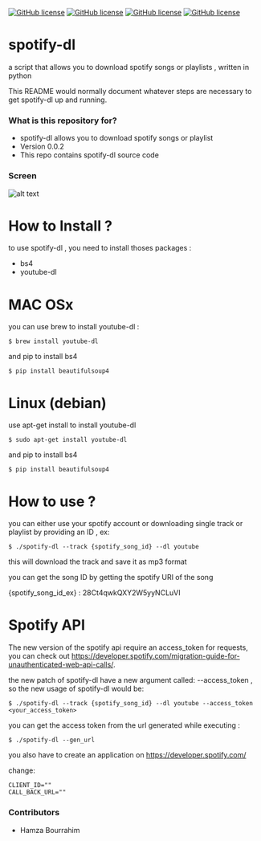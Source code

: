 [![GitHub license](https://img.shields.io/badge/license-GPLv2-blue.svg)](https://raw.githubusercontent.com/Facetracker-project/facetracker-core/master/COPYING)
[![GitHub license](https://img.shields.io/badge/packages-youtube--dl%2Fbs4-red.svg)](https://raw.githubusercontent.com/Facetracker-project/facetracker-core/master/COPYING)
[![GitHub license](https://img.shields.io/badge/author-naper-blue.svg)](https://raw.githubusercontent.com/Facetracker-project/facetracker-core/master/COPYING)
[![GitHub license](https://img.shields.io/badge/version-0.0.2-orange.svg)](https://raw.githubusercontent.com/Facetracker-project/facetracker-core/master/COPYING)
# spotify-dl
a script that allows you to download spotify songs or playlists , written in python

This README would normally document whatever steps are necessary to get spotify-dl up and running.

### What is this repository for? ###

* spotify-dl allows you to download spotify songs or playlist
* Version 0.0.2
* This repo contains spotify-dl source code

### Screen ###

![alt text](http://nsa37.casimages.com/img/2016/02/13/160213111903934479.png "spotfy-dl screen")

# How to Install ?
to use spotify-dl , you need to install thoses packages :
  * bs4
  * youtube-dl
  
# MAC OSx
you can use brew to install youtube-dl :
  
    $ brew install youtube-dl
    
and pip to install bs4
  
    $ pip install beautifulsoup4
    
# Linux (debian)
use apt-get install to install youtube-dl

    $ sudo apt-get install youtube-dl
    
and pip to install bs4
  
    $ pip install beautifulsoup4
    
# How to use ?
you can either use your spotify account or downloading single track or playlist by providing an ID , ex:

    $ ./spotify-dl --track {spotify_song_id} --dl youtube
    
this will download the track and save it as mp3 format

you can get the song ID by getting the spotify URI of the song

{spotify_song_id_ex} : 28Ct4qwkQXY2W5yyNCLuVI

# Spotify API
The new version of the spotify api require an access_token for requests, you can check out https://developer.spotify.com/migration-guide-for-unauthenticated-web-api-calls/.

the new patch of spotify-dl have a new argument called:  --access_token , so the new usage of spotify-dl would be:
  
    $ ./spotify-dl --track {spotify_song_id} --dl youtube --access_token <your_access_token>
    
you can get the access token from the url generated while executing : 

    $ ./spotify-dl --gen_url 
    
you also have to create an application on https://developer.spotify.com/

change:

    CLIENT_ID=""
    CALL_BACK_URL=""

### Contributors ###

* Hamza Bourrahim

